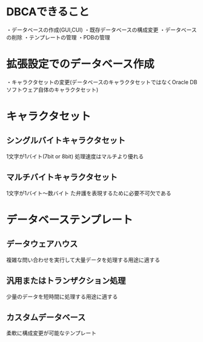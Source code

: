 # DBCAできること
・データベースの作成(GUI,CUI)
・既存データベースの構成変更
・データベースの削除
・テンプレートの管理
・PDBの管理

# 拡張設定でのデータベース作成
・キャラクタセットの変更(データベースのキャラクタセットではなくOracle DBソフトウェア自体のキャラクタセット)

# キャラクタセット
## シングルバイトキャラクタセット
1文字が1バイト(7bit or 8bit)
処理速度はマルチより優れる
## マルチバイトキャラクタセット
1文字が1バイト～数バイト
た弁護を表現するために必要不可欠である

# データベーステンプレート
## データウェアハウス
複雑な問い合わせを実行して大量データを処理する用途に適する
## 汎用またはトランザクション処理
少量のデータを短時間に処理する用途に適する
## カスタムデータベース
柔軟に構成変更が可能なテンプレート